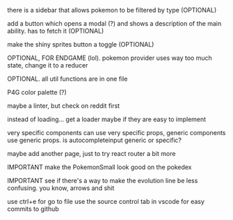 there is a sidebar that allows pokemon to be filtered by type (OPTIONAL)

add a button which opens a modal (?) and shows a description
of the main ability. has to fetch it (OPTIONAL)

make the shiny sprites button a toggle (OPTIONAL)

OPTIONAL, FOR ENDGAME (lol). pokemon provider uses way too much state, change it to a reducer

OPTIONAL. all util functions are in one file

P4G color palette (?)

maybe a linter, but check on reddit first

instead of loading... get a loader maybe if they are easy to implement

very specific components can use very specific props, generic components use generic
props. is autocompleteinput generic or specific?

maybe add another page, just to try react router a bit more

IMPORTANT make the PokemonSmall look good on the pokedex

IMPORTANT see if there's a way to make the evolution line be less confusing. you know, arrows and shit

use ctrl+e for go to file
use the source control tab in vscode for easy commits to github
